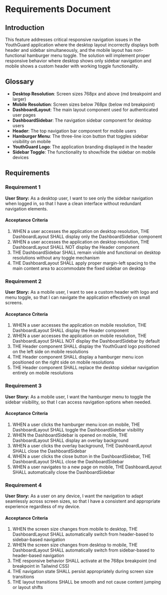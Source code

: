 # Requirements Document

## Introduction

This feature addresses critical responsive navigation issues in the YouthGuard application where the desktop layout incorrectly displays both header and sidebar simultaneously, and the mobile layout has non-functional hamburger menu toggle. The solution will implement proper responsive behavior where desktop shows only sidebar navigation and mobile shows a custom header with working toggle functionality.

## Glossary

- **Desktop Resolution**: Screen sizes 768px and above (md breakpoint and larger)
- **Mobile Resolution**: Screen sizes below 768px (below md breakpoint)
- **DashboardLayout**: The main layout component used for authenticated user pages
- **DashboardSidebar**: The navigation sidebar component for desktop users
- **Header**: The top navigation bar component for mobile users
- **Hamburger Menu**: The three-line icon button that toggles sidebar visibility on mobile
- **YouthGuard Logo**: The application branding displayed in the header
- **Sidebar Toggle**: The functionality to show/hide the sidebar on mobile devices

## Requirements

### Requirement 1

**User Story:** As a desktop user, I want to see only the sidebar navigation when logged in, so that I have a clean interface without redundant navigation elements.

#### Acceptance Criteria

1. WHEN a user accesses the application on desktop resolution, THE DashboardLayout SHALL display only the DashboardSidebar component
2. WHEN a user accesses the application on desktop resolution, THE DashboardLayout SHALL NOT display the Header component
3. THE DashboardSidebar SHALL remain visible and functional on desktop resolutions without any toggle mechanism
4. THE DashboardLayout SHALL apply proper margin-left spacing to the main content area to accommodate the fixed sidebar on desktop

### Requirement 2

**User Story:** As a mobile user, I want to see a custom header with logo and menu toggle, so that I can navigate the application effectively on small screens.

#### Acceptance Criteria

1. WHEN a user accesses the application on mobile resolution, THE DashboardLayout SHALL display the Header component
2. WHEN a user accesses the application on mobile resolution, THE DashboardLayout SHALL NOT display the DashboardSidebar by default
3. THE Header component SHALL display the YouthGuard logo positioned on the left side on mobile resolutions
4. THE Header component SHALL display a hamburger menu icon positioned on the right side on mobile resolutions
5. THE Header component SHALL replace the desktop sidebar navigation entirely on mobile resolutions

### Requirement 3

**User Story:** As a mobile user, I want the hamburger menu to toggle the sidebar visibility, so that I can access navigation options when needed.

#### Acceptance Criteria

1. WHEN a user clicks the hamburger menu icon on mobile, THE DashboardLayout SHALL toggle the DashboardSidebar visibility
2. WHEN the DashboardSidebar is opened on mobile, THE DashboardLayout SHALL display an overlay background
3. WHEN a user clicks the overlay background, THE DashboardLayout SHALL close the DashboardSidebar
4. WHEN a user clicks the close button in the DashboardSidebar, THE DashboardLayout SHALL close the DashboardSidebar
5. WHEN a user navigates to a new page on mobile, THE DashboardLayout SHALL automatically close the DashboardSidebar

### Requirement 4

**User Story:** As a user on any device, I want the navigation to adapt seamlessly across screen sizes, so that I have a consistent and appropriate experience regardless of my device.

#### Acceptance Criteria

1. WHEN the screen size changes from mobile to desktop, THE DashboardLayout SHALL automatically switch from header-based to sidebar-based navigation
2. WHEN the screen size changes from desktop to mobile, THE DashboardLayout SHALL automatically switch from sidebar-based to header-based navigation
3. THE responsive behavior SHALL activate at the 768px breakpoint (md breakpoint in Tailwind CSS)
4. THE navigation state SHALL persist appropriately during screen size transitions
5. THE layout transitions SHALL be smooth and not cause content jumping or layout shifts
